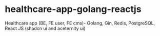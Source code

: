 # healthcare-app-golang-reactjs
Healthcare app (BE, FE user, FE cms)- Golang, Gin, Redis, PostgreSQL, React JS (shadcn ui and aceternity ui)
